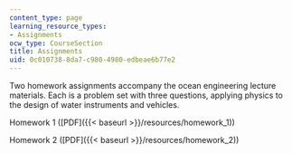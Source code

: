 ```yaml
---
content_type: page
learning_resource_types:
- Assignments
ocw_type: CourseSection
title: Assignments
uid: 0c010738-8da7-c980-4980-edbeae6b77e2
---
```


Two homework assignments accompany the ocean engineering lecture materials. Each is a problem set with three questions, applying physics to the design of water instruments and vehicles.

Homework 1 ([PDF]({{< baseurl >}}/resources/homework_1))

Homework 2 ([PDF]({{< baseurl >}}/resources/homework_2))